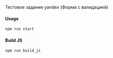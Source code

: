 Тестовое задание yandex
(Форма с валидацией)

#### Usage

```javascript
npm run start
```

#### Build JS

```javascript
npm run build_js
```
